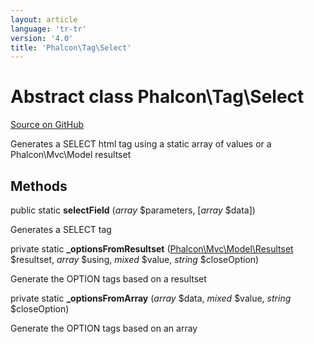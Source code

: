 ```yaml
---
layout: article
language: 'tr-tr'
version: '4.0'
title: 'Phalcon\Tag\Select'
---
```


# Abstract class **Phalcon\Tag\Select**

<a href="https://github.com/phalcon/cphalcon/tree/v4.0.0/phalcon/tag/select.zep" class="btn btn-default btn-sm">Source on GitHub</a>

Generates a SELECT html tag using a static array of values or a Phalcon\Mvc\Model resultset

## Methods

public static **selectField** (*array* $parameters, [*array* $data])

Generates a SELECT tag

private static **_optionsFromResultset** ([Phalcon\Mvc\Model\Resultset](/4.0/en/api/Phalcon_Mvc_Model_Resultset) $resultset, *array* $using, *mixed* $value, *string* $closeOption)

Generate the OPTION tags based on a resultset

private static **_optionsFromArray** (*array* $data, *mixed* $value, *string* $closeOption)

Generate the OPTION tags based on an array